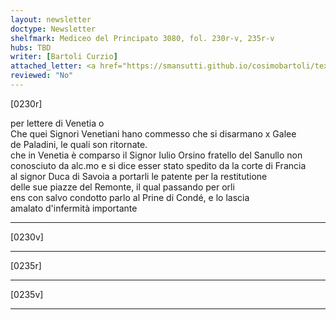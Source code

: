 ```yaml
---
layout: newsletter
doctype: Newsletter
shelfmark: Mediceo del Principato 3080, fol. 230r-v, 235r-v
hubs: TBD
writer: [Bartoli Curzio]
attached_letter: <a href="https://smansutti.github.io/cosimobartoli/texts/TBD/">TBD</a>
reviewed: "No"
---
```


[0230r]  
  
  
per lettere di Venetia o  
Che quei Signori Venetiani hano commesso che si disarmano x Galee  
de Paladini, le quali son ritornate.  
che in Venetia è comparso il Signor Iulio Orsino fratello del Sanullo non  
conosciuto da alc.mo e si dice esser stato spedito da la corte di Francia  
al signor Duca di Savoia a portarli le patente per la restitutione  
delle sue piazze del Remonte, il qual passando per orli  
ens con salvo condotto parlo al Prine di Condé, e lo lascia  
amalato d'infermità importante  
  
---  

[0230v]  
  
  
  
---  

[0235r]  
  
  
  
---  

[0235v]  
  
  
  
---  

